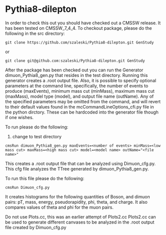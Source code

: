 # Pythia8-dilepton

In order to check this out you should have checked out a CMSSW release.
It has been tested on CMSSW_7_4_4.
To checkout package, please do the following in the src directory:
``` 
git clone https://github.com/szaleski/Pythia8-dilepton.git GenStudy
```
or
    
```
git clone git@github.com:szaleski/Pythia8-dilepton.git GenStudy
```

After the package has been checked out you can run the Generator  dimuon_Pythia8_gen.py that resides in the test directory.
Running this generator creates a .root output file. Also, it is possible to specify optional parameters at the command line, specifically, the number of events to produce (maxEvents), minimum mass cut (minMass), maximum mass cut (maxMass), model type (model), and output file name (outName). Any of the specified parameters may be omitted from the command, and will revert to their default values found in the mcCommandLineOptions_cfi.py file in the python dirctory. These can be hardcoded into the generator file though if one wishes.

To run please do the following:
1) change to test directory

```   
cmsRun dimuon_Pythia8_gen.py maxEvents=<number of events> minMass=<low mass cut> maxMass=<high mass cut> model=<model name> outName="<file name>"
```
This creates a .root output file that can be analyzed using Dimuon_cfg.py. This cfg file analyzes the TTree generated by dimuon_Pythia8_gen.py.

To run this file please do the following:
```
cmsRun Dimuon_cfg.py
```

It creates histograms for the following quantities of Boson, and dimuon pairs: pT, mass, energy, pseudorapidity, phi, theta, and charge. It also compares values of theta and phi for the muon pairs.

Do not use Plots.cc, this was an earlier attempt of Plots2.cc
Plots2.cc can be used to generate different canvases to be analyzed in the .root output file created by Dimuon_cfg.py
